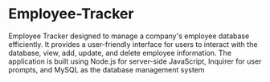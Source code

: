 # Employee-Tracker
 Employee Tracker designed to manage a company's employee database efficiently. It provides a user-friendly interface for users to interact with the database, view, add, update, and delete employee information. The application is built using Node.js for server-side JavaScript, Inquirer for user prompts, and MySQL as the database management system
